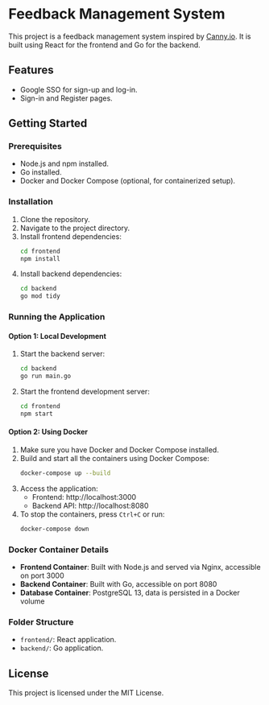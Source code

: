 # Feedback Management System

This project is a feedback management system inspired by [Canny.io](https://canny.io/). It is built using React for the frontend and Go for the backend.

## Features
- Google SSO for sign-up and log-in.
- Sign-in and Register pages.

## Getting Started

### Prerequisites
- Node.js and npm installed.
- Go installed.
- Docker and Docker Compose (optional, for containerized setup).

### Installation
1. Clone the repository.
2. Navigate to the project directory.
3. Install frontend dependencies:
   ```bash
   cd frontend
   npm install
   ```
4. Install backend dependencies:
   ```bash
   cd backend
   go mod tidy
   ```

### Running the Application
#### Option 1: Local Development
1. Start the backend server:
   ```bash
   cd backend
   go run main.go
   ```
2. Start the frontend development server:
   ```bash
   cd frontend
   npm start
   ```

#### Option 2: Using Docker
1. Make sure you have Docker and Docker Compose installed.
2. Build and start all the containers using Docker Compose:
   ```bash
   docker-compose up --build
   ```
3. Access the application:
   - Frontend: http://localhost:3000
   - Backend API: http://localhost:8080
4. To stop the containers, press `Ctrl+C` or run:
   ```bash
   docker-compose down
   ```

### Docker Container Details
- **Frontend Container**: Built with Node.js and served via Nginx, accessible on port 3000
- **Backend Container**: Built with Go, accessible on port 8080
- **Database Container**: PostgreSQL 13, data is persisted in a Docker volume

### Folder Structure
- `frontend/`: React application.
- `backend/`: Go application.

## License
This project is licensed under the MIT License.
